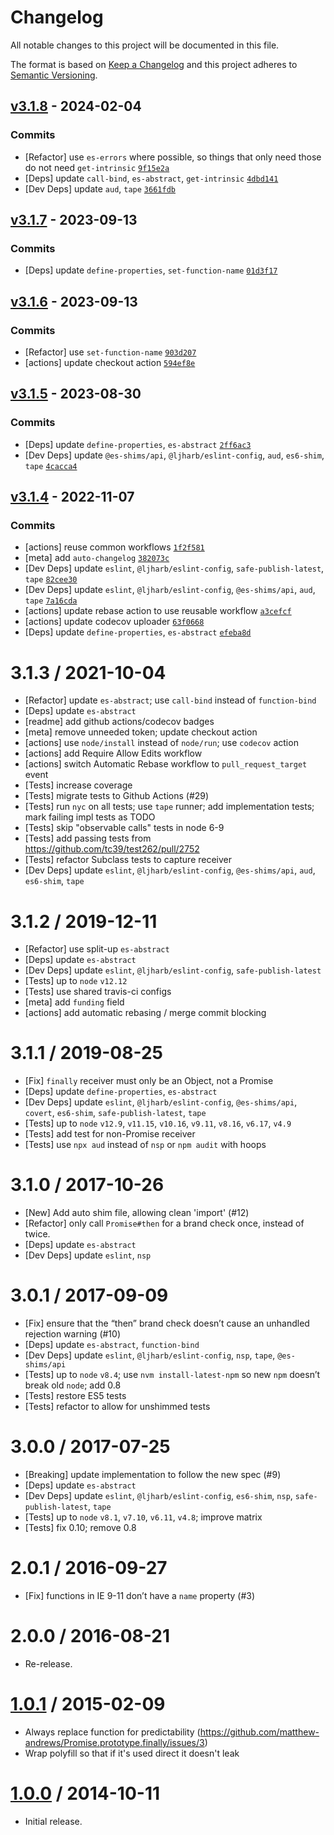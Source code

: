 # Changelog

All notable changes to this project will be documented in this file.

The format is based on [Keep a Changelog](https://keepachangelog.com/en/1.0.0/)
and this project adheres to [Semantic Versioning](https://semver.org/spec/v2.0.0.html).

## [v3.1.8](https://github.com/es-shims/Promise.prototype.finally/compare/v3.1.7...v3.1.8) - 2024-02-04

### Commits

- [Refactor] use `es-errors` where possible, so things that only need those do not need `get-intrinsic` [`9f15e2a`](https://github.com/es-shims/Promise.prototype.finally/commit/9f15e2a679b1f3e16f5bf005bf62569896a68a65)
- [Deps] update `call-bind`, `es-abstract`, `get-intrinsic` [`4dbd141`](https://github.com/es-shims/Promise.prototype.finally/commit/4dbd141a4eebbba1cc3c7b54a6059457bf9c06b6)
- [Dev Deps] update `aud`, `tape` [`3661fdb`](https://github.com/es-shims/Promise.prototype.finally/commit/3661fdbd28000474d20a2135f8fcc7317b319c77)

## [v3.1.7](https://github.com/es-shims/Promise.prototype.finally/compare/v3.1.6...v3.1.7) - 2023-09-13

### Commits

- [Deps] update `define-properties`, `set-function-name` [`01d3f17`](https://github.com/es-shims/Promise.prototype.finally/commit/01d3f17514abb9da154890c28e317bd3b3ccddfd)

## [v3.1.6](https://github.com/es-shims/Promise.prototype.finally/compare/v3.1.5...v3.1.6) - 2023-09-13

### Commits

- [Refactor] use `set-function-name` [`903d207`](https://github.com/es-shims/Promise.prototype.finally/commit/903d2071f0fc8391ce69fa249915067d57a59332)
- [actions] update checkout action [`594ef8e`](https://github.com/es-shims/Promise.prototype.finally/commit/594ef8ef4cb71189eb867cedeb6b201c7b2e27c2)

## [v3.1.5](https://github.com/es-shims/Promise.prototype.finally/compare/v3.1.4...v3.1.5) - 2023-08-30

### Commits

- [Deps] update `define-properties`, `es-abstract` [`2ff6ac3`](https://github.com/es-shims/Promise.prototype.finally/commit/2ff6ac356367e89eb555c50e3522e815d9d1bbbf)
- [Dev Deps] update `@es-shims/api`, `@ljharb/eslint-config`, `aud`, `es6-shim`, `tape` [`4cacca4`](https://github.com/es-shims/Promise.prototype.finally/commit/4cacca47298df952f4547c5d7cdad5226c6266b8)

## [v3.1.4](https://github.com/es-shims/Promise.prototype.finally/compare/v3.1.3...v3.1.4) - 2022-11-07

### Commits

- [actions] reuse common workflows [`1f2f581`](https://github.com/es-shims/Promise.prototype.finally/commit/1f2f581ffc86fcc76c91ad9b4e36466c23e370a0)
- [meta] add `auto-changelog` [`382073c`](https://github.com/es-shims/Promise.prototype.finally/commit/382073ccb71bc7f41977c112d316da1a33e1148d)
- [Dev Deps] update `eslint`, `@ljharb/eslint-config`, `safe-publish-latest`, `tape` [`82cee30`](https://github.com/es-shims/Promise.prototype.finally/commit/82cee3007dc2641d22542e3d105e5fb95caee61b)
- [Dev Deps] update `eslint`, `@ljharb/eslint-config`, `@es-shims/api`, `aud`, `tape` [`7a16cda`](https://github.com/es-shims/Promise.prototype.finally/commit/7a16cdadad7fc32548b9cd3aff3ba160968d85ed)
- [actions] update rebase action to use reusable workflow [`a3cefcf`](https://github.com/es-shims/Promise.prototype.finally/commit/a3cefcf3d2774834477f4263eedcd5abb089b651)
- [actions] update codecov uploader [`63f0668`](https://github.com/es-shims/Promise.prototype.finally/commit/63f06684ac969bc4a78afa8a96a61d1034055885)
- [Deps] update `define-properties`, `es-abstract` [`efeba8d`](https://github.com/es-shims/Promise.prototype.finally/commit/efeba8d7ce3ec0a522b639c492d2c27e0f2991e0)

<!-- auto-changelog-above -->

3.1.3 / 2021-10-04
=================
  * [Refactor] update `es-abstract`; use `call-bind` instead of `function-bind`
  * [Deps] update `es-abstract`
  * [readme] add github actions/codecov badges
  * [meta] remove unneeded token; update checkout action
  * [actions] use `node/install` instead of `node/run`; use `codecov` action
  * [actions] add Require Allow Edits workflow
  * [actions] switch Automatic Rebase workflow to `pull_request_target` event
  * [Tests] increase coverage
  * [Tests] migrate tests to Github Actions (#29)
  * [Tests] run `nyc` on all tests; use `tape` runner; add implementation tests; mark failing impl tests as TODO
  * [Tests] skip "observable calls" tests in node 6-9
  * [Tests] add passing tests from https://github.com/tc39/test262/pull/2752
  * [Tests] refactor Subclass tests to capture receiver
  * [Dev Deps] update `eslint`, `@ljharb/eslint-config`, `@es-shims/api`, `aud`, `es6-shim`, `tape`

3.1.2 / 2019-12-11
=================
  * [Refactor] use split-up `es-abstract`
  * [Deps] update `es-abstract`
  * [Dev Deps] update `eslint`, `@ljharb/eslint-config`, `safe-publish-latest`
  * [Tests] up to `node` `v12.12`
  * [Tests] use shared travis-ci configs
  * [meta] add `funding` field
  * [actions] add automatic rebasing / merge commit blocking

3.1.1 / 2019-08-25
=================
  * [Fix] `finally` receiver must only be an Object, not a Promise
  * [Deps] update `define-properties`, `es-abstract`
  * [Dev Deps] update `eslint`, `@ljharb/eslint-config`, `@es-shims/api`, `covert`, `es6-shim`, `safe-publish-latest`, `tape`
  * [Tests] up to `node` `v12.9`, `v11.15`, `v10.16`, `v9.11`, `v8.16`, `v6.17`, `v4.9`
  * [Tests] add test for non-Promise receiver
  * [Tests] use `npx aud` instead of `nsp` or `npm audit` with hoops

3.1.0 / 2017-10-26
=================
  * [New] Add auto shim file, allowing clean 'import' (#12)
  * [Refactor] only call `Promise#then` for a brand check once, instead of twice.
  * [Deps] update `es-abstract`
  * [Dev Deps] update `eslint`, `nsp`

3.0.1 / 2017-09-09
=================
  * [Fix] ensure that the “then” brand check doesn’t cause an unhandled rejection warning (#10)
  * [Deps] update `es-abstract`, `function-bind`
  * [Dev Deps] update `eslint`, `@ljharb/eslint-config`, `nsp`, `tape`, `@es-shims/api`
  * [Tests] up to `node` `v8.4`; use `nvm install-latest-npm` so new `npm` doesn’t break old `node`; add 0.8
  * [Tests] restore ES5 tests
  * [Tests] refactor to allow for unshimmed tests

3.0.0 / 2017-07-25
=================
  * [Breaking] update implementation to follow the new spec (#9)
  * [Deps] update `es-abstract`
  * [Dev Deps] update `eslint`, `@ljharb/eslint-config`, `es6-shim`, `nsp`, `safe-publish-latest`, `tape`
  * [Tests] up to `node` `v8.1`, `v7.10`, `v6.11`, `v4.8`; improve matrix
  * [Tests] fix 0.10; remove 0.8

2.0.1 / 2016-09-27
=================
  * [Fix] functions in IE 9-11 don’t have a `name` property (#3)

2.0.0 / 2016-08-21
=================
  * Re-release.

[1.0.1](https://github.com/matthew-andrews/Promise.prototype.finally/releases/tag/v1.0.1) / 2015-02-09
=================
  * Always replace function for predictability (https://github.com/matthew-andrews/Promise.prototype.finally/issues/3)
  * Wrap polyfill so that if it's used direct it doesn't leak

[1.0.0](https://github.com/matthew-andrews/Promise.prototype.finally/releases/tag/v1.0.0) / 2014-10-11
=================
  * Initial release.
